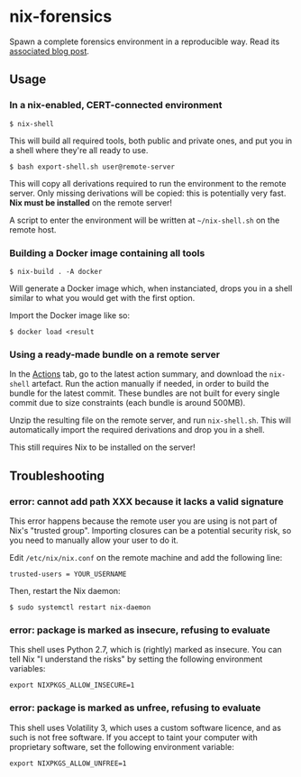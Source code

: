 # nix-forensics

Spawn a complete forensics environment in a reproducible way. Read its [associated blog post](https://skyblue.team/posts/nix-forensics/).

## Usage

### In a nix-enabled, CERT-connected environment

```
$ nix-shell
```

This will build all required tools, both public and private ones, and put you in a shell where they're all ready to use.

```
$ bash export-shell.sh user@remote-server
```

This will copy all derivations required to run the environment to the remote server. Only missing derivations will be copied: this is potentially very fast. **Nix must be installed** on the remote server!

A script to enter the environment will be written at `~/nix-shell.sh` on the remote host.

### Building a Docker image containing all tools

```
$ nix-build . -A docker
```

Will generate a Docker image which, when instanciated, drops you in a shell similar to what you would get with the first option.

Import the Docker image like so:

```
$ docker load <result
```

### Using a ready-made bundle on a remote server

In the [Actions](actions/workflows/nix_shell_bundle.yml) tab, go to the latest action summary, and download the `nix-shell` artefact. Run the action manually if needed, in order to build the bundle for the latest commit. These bundles are not built for every single commit due to size constraints (each bundle is around 500MB).

Unzip the resulting file on the remote server, and run `nix-shell.sh`. This will automatically import the required derivations and drop you in a shell.

This still requires Nix to be installed on the server!


## Troubleshooting

### error: cannot add path XXX because it lacks a valid signature

This error happens because the remote user you are using is not part of Nix's "trusted group". Importing closures can be a potential security risk, so you need to manually allow your user to do it.

Edit `/etc/nix/nix.conf` on the remote machine and add the following line:

```
trusted-users = YOUR_USERNAME
```

Then, restart the Nix daemon:

```
$ sudo systemctl restart nix-daemon
```

### error: package is marked as insecure, refusing to evaluate

This shell uses Python 2.7, which is (rightly) marked as insecure. You can tell Nix "I understand the risks" by setting the following environment variables:

```
export NIXPKGS_ALLOW_INSECURE=1
```

### error: package is marked as unfree, refusing to evaluate

This shell uses Volatility 3, which uses a custom software licence, and as such is not free software. If you accept to taint your computer with proprietary software, set the following environment variable:

```
export NIXPKGS_ALLOW_UNFREE=1
```

